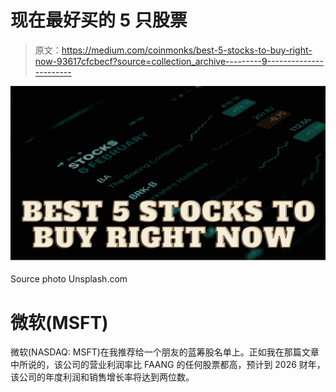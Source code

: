 # 现在最好买的 5 只股票

> 原文：<https://medium.com/coinmonks/best-5-stocks-to-buy-right-now-93617cfcbecf?source=collection_archive---------9----------------------->

![](img/bec264bcb8c684f9e6c02cc445e20455.png)

Source photo Unsplash.com

# 微软(MSFT)

微软(NASDAQ: MSFT)在我推荐给一个朋友的蓝筹股名单上。正如我在那篇文章中所说的，该公司的营业利润率比 FAANG 的任何股票都高，预计到 2026 财年，该公司的年度利润和销售增长率将达到两位数。
